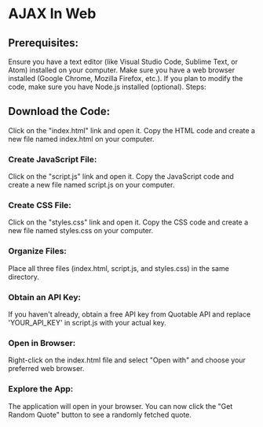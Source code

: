 # AJAX In Web

## Prerequisites:

Ensure you have a text editor (like Visual Studio Code, Sublime Text, or Atom) installed on your computer.
Make sure you have a web browser installed (Google Chrome, Mozilla Firefox, etc.).
If you plan to modify the code, make sure you have Node.js installed (optional).
Steps:

## Download the Code:

Click on the "index.html" link and open it.
Copy the HTML code and create a new file named index.html on your computer.
### Create JavaScript File:

Click on the "script.js" link and open it.
Copy the JavaScript code and create a new file named script.js on your computer.
### Create CSS File:

Click on the "styles.css" link and open it.
Copy the CSS code and create a new file named styles.css on your computer.
### Organize Files:

Place all three files (index.html, script.js, and styles.css) in the same directory.
### Obtain an API Key:

If you haven't already, obtain a free API key from Quotable API and replace 'YOUR_API_KEY' in script.js with your actual key.
### Open in Browser:

Right-click on the index.html file and select "Open with" and choose your preferred web browser.
### Explore the App:

The application will open in your browser. You can now click the "Get Random Quote" button to see a randomly fetched quote.
